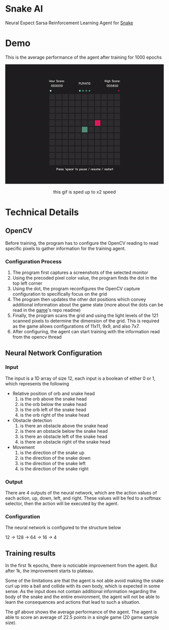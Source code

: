 # Snake AI

Neural Expect Sarsa Reinforcement Learning Agent for <a href='https://github.com/lochungtin/snake'>Snake</a>

# Demo

This is the average performance of the agent after training for 1000 epochs

<p align='center'>
    <img src='./demo.gif'>
</p>
<p align='center'>
    this gif is sped up to x2 speed
</p>

# Technical Details

## OpenCV

Before training, the program has to configure the OpenCV reading to read specific pixels to gather information for the training agent.

### Configuration Process

1. The program first captures a screenshots of the selected monitor
2. Using the precoded pixel color value, the program finds the dot in the top left corner
3. Using the dot, the program reconfigures the OpenCV capture configuration to specifically focus on the grid
4. The program then updates the other dot positions which convey additional information about the game state (more about the dots can be read in the <a href='https://github.com/lochungtin/snake'>game</a>'s repo readme)
5. Finally, the program scans the grid and using the light levels of the 121 scanned pixels to determine the dimension of the grid. This is required as the game allows configurations of 11x11, 9x9, and also 7x7.
6. After configuring, the agent can start training with the information read from the opencv thread

## Neural Network Configuration

### Input

The input is a 1D array of size 12, each input is a boolean of either 0 or 1, which represents the following

- Relative position of orb and snake head
  1. is the orb above the snake head
  2. is the orb below the snake head
  3. is the orb left of the snake head
  4. is the orb right of the snake head
- Obstacle detection
  1. is there an obstacle above the snake head
  2. is there an obstacle below the snake head
  3. is there an obstacle left of the snake head
  4. is there an obstacle right of the snake head
- Movement
  1. is the direction of the snake up
  2. is the direction of the snake down
  3. is the direction of the snake left
  4. is the direction of the snake right

### Output

There are 4 outputs of the neural network, which are the action values of each action, up, down, left, and right. These values will be fed to a softmax selector, then the action will be executed by the agent.

### Configuration

The neural network is configured to the structure below

12 -> 128 -> 64 -> 16 -> 4

## Training results

In the first 1k epochs, there is noticiable improvement from the agent. But after 1k, the improvement starts to plateau.

Some of the limitations are that the agent is not able avoid making the snake curl up into a ball and collide with its own body, which is expected in some sense. As the input does not contain additional information regarding the body of the snake and the entire environment, the agent will not be able to learn the consequences and actions that lead to such a situation.

The gif above shows the average performance of the agent. The agent is able to score an average of 22.5 points in a single game (20 game sample size).

